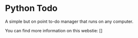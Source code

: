 # Python Todo
A simple but on point to-do manager that runs on any computer.

You can find more information on this webstie: []
